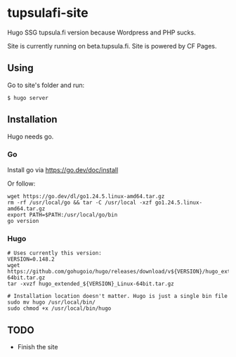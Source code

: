 # tupsulafi-site

Hugo SSG tupsula.fi version because Wordpress and PHP sucks. 

Site is currently running on beta.tupsula.fi. Site is powered by CF Pages.


## Using
Go to site's folder and run:
```
$ hugo server
```


## Installation

Hugo needs go. 

### Go
Install go via https://go.dev/doc/install

Or follow:
```
wget https://go.dev/dl/go1.24.5.linux-amd64.tar.gz
rm -rf /usr/local/go && tar -C /usr/local -xzf go1.24.5.linux-amd64.tar.gz
export PATH=$PATH:/usr/local/go/bin
go version
```

### Hugo

```
# Uses currently this version:
VERSION=0.148.2
wget https://github.com/gohugoio/hugo/releases/download/v${VERSION}/hugo_extended_${VERSION}_Linux-64bit.tar.gz
tar -xvzf hugo_extended_${VERSION}_Linux-64bit.tar.gz

# Installation location doesn't matter. Hugo is just a single bin file
sudo mv hugo /usr/local/bin/
sudo chmod +x /usr/local/bin/hugo
```

## TODO

- Finish the site
